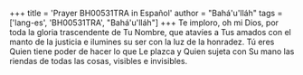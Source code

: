 +++
title = 'Prayer BH00531TRA in Español'
author = "Bahá'u'lláh"
tags = ['lang-es', 'BH00531TRA', "Bahá'u'lláh"]
+++
Te imploro, oh mi Dios, por toda la gloria trascendente de Tu Nombre, que atavíes a Tus amados con el manto de la justicia e ilumines su ser con la luz de la honradez.
Tú eres Quien tiene poder de hacer lo que Le plazca y Quien sujeta con Su mano las riendas de todas las cosas, visibles e invisibles.

